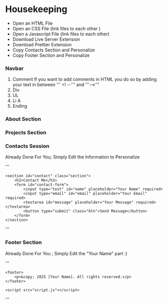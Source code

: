 # Housekeeping
- Open an HTML File
- Open an CSS File (link files to each other )
- Open a Javascript File (link files to each other)
- Download Live Server Extension
- Download Prettier Extension
- Copy Contacts Section and Personalize
- Copy Footer Section and Personalize 

### Navbar
  1. Comment
     If you want to add comments in HTML you do so by adding your text in between ''' <! --''' and '''-->'''
  3. Div
  4. UL
  5. Li A
  6. Ending
### About Section

### Projects Section



### Contacts Session
Already Done For You; Simply Edit the Information to Personalize

'''
<!-- Contact Section -->
    <section id="contact" class="section">
        <h2>Contact Me</h2>
        <form id="contact-form">
            <input type="text" id="name" placeholder="Your Name" required>
            <input type="email" id="email" placeholder="Your Email" required>
            <textarea id="message" placeholder="Your Message" required></textarea>
            <button type="submit" class="btn">Send Message</button>
        </form>
    </section>
'''

### Footer Section 
Already Done For You ; Simply Edit the "Your Name" part :) 

'''
<!-- Footer -->
    <footer>
        <p>&copy; 2025 [Your Name]. All rights reserved.</p>
    </footer>

    <script src="script.js"></script>
'''


